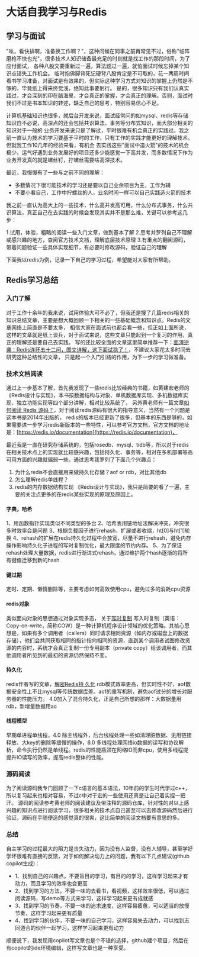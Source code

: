 # 大话自我学习与Redis

## 学习与面试

"吆，看快排啊，准备换工作啊？"，这种问候在同事之前再常见不过，俗称"临阵磨枪不快也光"，很多技术人知识储备最充足的时刻就是找工作的那段时间，为了应付面试，
各种八股文要重新过一遍，算法题过一遍，就怕面试时候忘掉某个知识点错失工作机会。
临时抱佛脚背死记硬背八股肯定是不可取的，花一两周时间看书学习准备，对面试是有效果的，但实际这种学习方式对知识的掌握上仍然是不够的，毕竟纸上得来终觉浅，绝知此事要躬行。
是的，很多知识只有我们认真实践过，才会深刻的印在脑海里，才会真正的掌握，才会真正的理解。否则，面试时我们不过是书本知识的转述，缺乏自己的思考，特别容易信心不足。

计算机基础知识也很多，就后台开发来说，面试经常问的如mysql、redis等存储知识自不必说，高深点的还会包括共识算法、事务等分布式知识，而大部分相关的知识对于一般的
业务开发来说只是了解过，平时很难有机会真正的实践过。我之前一直认为技术的学习要基于平时的工作，只有工作的实践才能更好的理解技术。但就我工作10几年的经验来看，有机会
去实践这些"面试中造火箭"的技术的机会极少，运气好遇到业务发展好的项目还多少能感觉一下高并发，而多数情况下作为业务开发真的就是螺丝钉，拧螺丝需要啥高深技术。

最近，我慢慢有了一些与之前不同的理解：

- 多数情况下很可能技术的学习还是要以自己业余项目为主，工作为辅
- 不要小看自己，工作中拧螺丝的人，业余时间一样可以自己实践造火箭的技术

我之前一直认为高大上的一些技术，什么高并发高可用，什么分布式事务，什么共识算法，真正自己在去实践的时候会发现其实并不是那么难，关键可以参考这几步： 

1.试用，体验，粗略的阅读一些入门文章，做到基本了解 
2.思考并罗列自己不理解或感兴趣的地方，查阅官方技术文档，理解底层技术原理
3.有重点的翻阅源码，带着问题验证一些具体实现细节，有必要时修改源码，验证自己的理解

下面我以redis为例，记录一下自己的学习过程，希望能对大家有所帮助。

## Redis学习总结

### 入门了解

对于工作十余年的我来说，试用体验大可不必了，但我还是搜了几篇redis相关的知识总结文章，主要是想大概回顾一下相关的一些基础概念和知识点。Redis的文章网络上简直是不要太多，
相信大家在面试前也都会看一些，但正如上面所说，这样的文章就是纸上谈兵，对于面试来说，这些文章只能起到一个复习的作用，真正的理解还是要自己去实践。
写的还比较全面的文章这里简单推荐一下：[面渣逆袭：Redis连环五十二问，图文详解，这下面试稳了！](https://zhuanlan.zhihu.com/p/509822426)，不建议大家花太多时间去研究这种总结性的文章，
只是起一个入门引路的作用，为下一步的学习做准备。

### 技术文档阅读    

通过上一步基本了解，首先我发现了一些redis比较经典的书籍，如黄建宏老师的《Redis设计与实现》，本书按数据结构与对象、单机数据库实现、多机数据库实现、独立功能实现等四个部分讲解，相对比较系统了，
另外黄老师有一篇文章[如何阅读 Redis 源码？](https://blog.huangz.me/diary/2014/how-to-read-redis-source-code.html)，对于阅读redis源码有很大的指导意义，当然有一个问题是这本书是2014年出版的，
redis的版本已经更新了很多，但基本的东西是够的，如果需要进一步学习redis新版本的一些特性，可以参考官方文档，官方文档的地址是：[https://redis.io/documentation](https://redis.io/documentation)，

最近我是一直在研究存储系统的，包括rosedb、mysql、tidb等，所以对于redis在相关技术点上的实现就比较感兴趣，包括持久化、事务等，相对在多机部署等高可用方面的兴趣就偏弱一些。通过思考我罗列了下面几个兴趣点：
1. 为什么redis不会直接用来做持久化存储？aof or rdb，对比其他db
2. 怎么理解redis单线程？
3. redis的内存数据结构实现
《Redis设计与实现》，我只是简要的看了一遍，主要的关注点更多的在redis某些实现的原理及原因上。

#### 字典，哈希    

1、用函数指针实现类似不同类型的多台
2、哈希表用链地址法解决冲突，冲突很多时效率会是问题
3、根据负载因子进行rehash，扩展或者收缩，ht[0]与ht[1]轮换
4、rehash的扩展在redis持久化过程中会放宽，尽量不进行rehash，避免内存操作影响持久化子进程的写时复制优化，最大限度的节约内存。
5、为了保证rehash处理大量数据，redis进行渐进式rehash，通过维护两个hash逐渐的将所有键值迁移到新的hash

#### 键过期

定时、定期、懒惰删除等，主要考虑如何高效使用cpu，避免过多的消耗cpu资源

#### redis对象

类似面向对象的思想通过对象实现多态，
关于[写时复制](https://zhuanlan.zhihu.com/p/136428913)
写入时复制（英语：Copy-on-write，简称COW）是一种计算机程序设计领域的优化策略。其核心思想是，如果有多个调用者（callers）同时请求相同资源（如内存或磁盘上的数据存储），他们会共同获取相同的指针指向相同的资源，直到某个调用者试图修改资源的内容时，系统才会真正复制一份专用副本（private copy）给该调用者，而其他调用者所见到的最初的资源仍然保持不变。

#### 持久化

redis作者写的文章，[解密Redis持 久化](https://blog.csdn.net/jackpk/article/details/30079925)
rdb模式效率更高，但实时性不好，aof数据安全性上不比mysql等传统数据库差。aof的重写机制，避免aof过分的增长对服务器的性能压力。
4.0加入了混合持久化，正是自己所想的那样：大数据量用rdb，新增量数据用ao

#### 线程模型

早期单进程单线程，4.0 除主线程外，后台线程处理一些如清理脏数据、无用链接释放、大key的删除等缓慢的操作，6.0 多线程处理网络io数据的读写和协议解析，命令执行仍然是单线程。redis的性能瓶颈在网络IO而非cpu，使用多线程提提升IO读写的效率，提高redis整体的性能。

### 源码阅读

为了阅读源码我专门回顾了一下c语言的基本语法，10年前的学生时代学过c++，所以复习起来也相对容易，不过c中对于宏的一些使用还真是让自己着实捏一把汗。
源码的阅读参考黄老师的阅读建议及带注释的源码仓库，针对性的对以上感兴趣的知识点进行阅读学习，很多相关的技术点自己甚至可以去修改源码然后进行验证，源码在手随便造的感觉真的很爽，这比简单的阅读文档要有意思的多。

### 总结

自主学习的过程最大的阻力是丧失动力，因为没有人监督，没有人辅导，甚至学好学坏很难有直接的反馈，对于如何解决动力上的问题，我有以下几点建议(github copilot生成)：
- 1、找到自己的兴趣点，不要盲目的学习，有目的的学习，这样学习起来才有动力，而且学习的效率也会更高
- 2、找到学习的方法，不要一味的去看书，看视频，这样效率很低，可以通过阅读源码，写demo等方式来学习，这样学习起来更有成就感
- 3、找到学习的节奏，不要一味的追求速度，这样容易疲惫，可以适当的放慢节奏，这样学习起来更有质量
- 4、找到学习的伙伴，不要一味的自己学习，这样容易失去动力，可以找到志同道合的伙伴一起学习，这样学习起来更有动力

顺便说下，我发现用copilot写文章也是个不错的选择，github建个项目，然后在有copilot的ide环境编辑，这样写文章也是一种享受。
